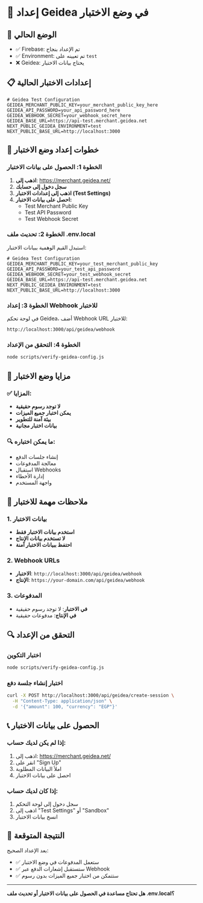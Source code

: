 # 🧪 إعداد Geidea في وضع الاختبار

## 🎯 الوضع الحالي
- ✅ Firebase: تم الإعداد بنجاح
- ✅ Environment: تم تعيينه على `test`
- ❌ Geidea: يحتاج بيانات الاختبار

## 📋 إعدادات الاختبار الحالية

```env
# Geidea Test Configuration
GEIDEA_MERCHANT_PUBLIC_KEY=your_merchant_public_key_here
GEIDEA_API_PASSWORD=your_api_password_here
GEIDEA_WEBHOOK_SECRET=your_webhook_secret_here
GEIDEA_BASE_URL=https://api-test.merchant.geidea.net
NEXT_PUBLIC_GEIDEA_ENVIRONMENT=test
NEXT_PUBLIC_BASE_URL=http://localhost:3000
```

## 🔧 خطوات إعداد وضع الاختبار

### الخطوة 1: الحصول على بيانات الاختبار
1. **اذهب إلى**: https://merchant.geidea.net/
2. **سجل دخول إلى حسابك**
3. **اذهب إلى إعدادات الاختبار (Test Settings)**
4. **احصل على بيانات الاختبار:**
   - Test Merchant Public Key
   - Test API Password
   - Test Webhook Secret

### الخطوة 2: تحديث ملف .env.local

استبدل القيم الوهمية ببيانات الاختبار:

```env
# Geidea Test Configuration
GEIDEA_MERCHANT_PUBLIC_KEY=your_test_merchant_public_key
GEIDEA_API_PASSWORD=your_test_api_password
GEIDEA_WEBHOOK_SECRET=your_test_webhook_secret
GEIDEA_BASE_URL=https://api-test.merchant.geidea.net
NEXT_PUBLIC_GEIDEA_ENVIRONMENT=test
NEXT_PUBLIC_BASE_URL=http://localhost:3000
```

### الخطوة 3: إعداد Webhook للاختبار
في لوحة تحكم Geidea، أضف Webhook URL للاختبار:
```
http://localhost:3000/api/geidea/webhook
```

### الخطوة 4: التحقق من الإعداد
```bash
node scripts/verify-geidea-config.js
```

## 🧪 مزايا وضع الاختبار

### ✅ المزايا:
- **لا توجد رسوم حقيقية**
- **يمكن اختبار جميع الميزات**
- **بيئة آمنة للتطوير**
- **بيانات اختبار مجانية**

### 🔍 ما يمكن اختباره:
- إنشاء جلسات الدفع
- معالجة المدفوعات
- استقبال Webhooks
- إدارة الأخطاء
- واجهة المستخدم

## 🚨 ملاحظات مهمة للاختبار

### 1. بيانات الاختبار
- **استخدم بيانات الاختبار فقط**
- **لا تستخدم بيانات الإنتاج**
- **احتفظ ببيانات الاختبار آمنة**

### 2. Webhook URLs
- **الاختبار**: `http://localhost:3000/api/geidea/webhook`
- **الإنتاج**: `https://your-domain.com/api/geidea/webhook`

### 3. المدفوعات
- **في الاختبار**: لا توجد رسوم حقيقية
- **في الإنتاج**: مدفوعات حقيقية

## 🔍 التحقق من الإعداد

### اختبار التكوين
```bash
node scripts/verify-geidea-config.js
```

### اختبار إنشاء جلسة دفع
```bash
curl -X POST http://localhost:3000/api/geidea/create-session \
  -H "Content-Type: application/json" \
  -d '{"amount": 100, "currency": "EGP"}'
```

## 📞 الحصول على بيانات الاختبار

### إذا لم يكن لديك حساب:
1. اذهب إلى: https://merchant.geidea.net/
2. انقر على "Sign Up"
3. املأ البيانات المطلوبة
4. احصل على بيانات الاختبار

### إذا كان لديك حساب:
1. سجل دخول إلى لوحة التحكم
2. اذهب إلى "Test Settings" أو "Sandbox"
3. انسخ بيانات الاختبار

## 🎯 النتيجة المتوقعة

بعد الإعداد الصحيح:
- ✅ ستعمل المدفوعات في وضع الاختبار
- ✅ ستستقبل إشعارات الدفع عبر Webhook
- ✅ ستتمكن من اختبار جميع الميزات بدون رسوم

---

**هل تحتاج مساعدة في الحصول على بيانات الاختبار أو تحديث ملف .env.local؟** 
